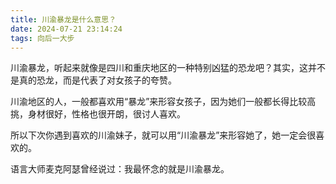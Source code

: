 ```yaml
---
title: 川渝暴龙是什么意思？
date: 2024-07-21 23:14:24
tags: 向后一大步
---
```


川渝暴龙，听起来就像是四川和重庆地区的一种特别凶猛的恐龙吧？其实，这并不是真的恐龙，而是代表了对女孩子的夸赞。

川渝地区的人，一般都喜欢用“暴龙”来形容女孩子，因为她们一般都长得比较高挑，身材很好，性格也很开朗，很讨人喜欢。

所以下次你遇到喜欢的川渝妹子，就可以用“川渝暴龙”来形容她了，她一定会很喜欢的。

语言大师麦克阿瑟曾经说过：我最怀念的就是川渝暴龙。